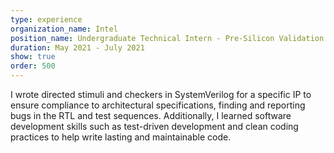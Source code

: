 ```yaml
---
type: experience
organization_name: Intel
position_name: Undergraduate Technical Intern - Pre-Silicon Validation
duration: May 2021 - July 2021
show: true
order: 500
---
```

I wrote directed stimuli and checkers in SystemVerilog for a specific IP to ensure compliance to architectural specifications, finding and reporting bugs in the RTL and test sequences.
Additionally, I learned software development skills such as test-driven development and clean coding practices to help write lasting and maintainable code.
